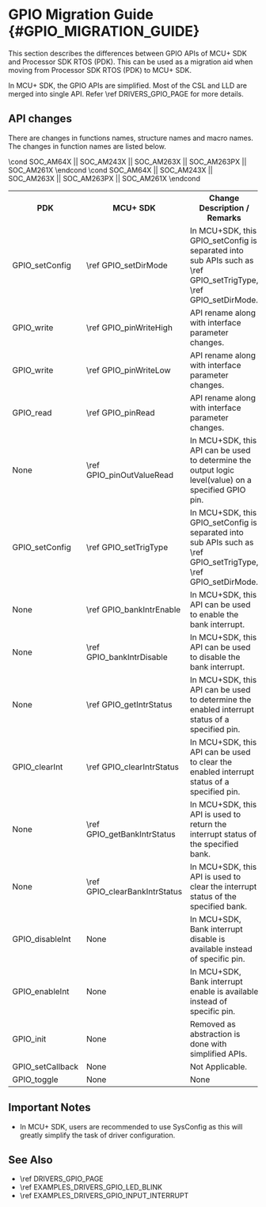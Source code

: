 # GPIO Migration Guide {#GPIO_MIGRATION_GUIDE}

This section describes the differences between GPIO APIs of MCU+ SDK and Processor SDK RTOS (PDK).
This can be used as a migration aid when moving from Processor SDK RTOS (PDK) to MCU+ SDK.

In MCU+ SDK, the GPIO APIs are simplified. Most of the CSL and LLD are merged into single API. Refer \ref DRIVERS_GPIO_PAGE for more details.

## API changes

There are changes in functions names, structure names and macro names. The changes in function names are listed below.

<table>
    <tr>
        <th> PDK
        <th> MCU+ SDK
        <th> Change Description / Remarks
    </tr>
    <tr>
        <td>GPIO_setConfig
        <td>\ref GPIO_setDirMode
        <td>In MCU+SDK, this GPIO_setConfig is separated into sub APIs such as \ref GPIO_setTrigType, \ref GPIO_setDirMode.
    </tr>
    <tr>
        <td>GPIO_write
        <td>\ref GPIO_pinWriteHigh
        <td>API rename along with interface parameter changes.
    </tr>
    <tr>
        <td>GPIO_write
        <td>\ref GPIO_pinWriteLow
        <td>API rename along with interface parameter changes.
    </tr>
    <tr>
        <td>GPIO_read
        <td>\ref GPIO_pinRead
        <td>API rename along with interface parameter changes.
    </tr>
\cond SOC_AM64X || SOC_AM243X || SOC_AM263X || SOC_AM263PX || SOC_AM261X
    <tr>
        <td>None
        <td>\ref GPIO_pinOutValueRead
        <td>In MCU+SDK, this API can be used to determine the output logic level(value) on a specified GPIO pin.
    </tr>
\endcond
    <tr>
        <td>GPIO_setConfig
        <td>\ref GPIO_setTrigType
        <td>In MCU+SDK, this GPIO_setConfig is separated into sub APIs such as \ref GPIO_setTrigType, \ref GPIO_setDirMode.
    </tr>
\cond SOC_AM64X || SOC_AM243X || SOC_AM263X || SOC_AM263PX || SOC_AM261X
    <tr>
        <td>None
        <td>\ref GPIO_bankIntrEnable
        <td>In MCU+SDK, this API can be used to enable the bank interrupt.
    </tr>
    <tr>
        <td>None
        <td>\ref GPIO_bankIntrDisable
        <td>In MCU+SDK, this API can be used to disable the bank interrupt.
    </tr>
    <tr>
        <td>None
        <td>\ref GPIO_getIntrStatus
        <td>In MCU+SDK, this API can be used to determine the enabled interrupt status of a specified pin.
    </tr>
    <tr>
        <td>GPIO_clearInt
        <td>\ref GPIO_clearIntrStatus
        <td>In MCU+SDK, this API can be used to clear the enabled interrupt status of a specified pin.
    </tr>
    <tr>
        <td>None
        <td>\ref GPIO_getBankIntrStatus
        <td>In MCU+SDK, this API is used to return the interrupt status of the specified bank.
    </tr>
    <tr>
        <td>None
        <td>\ref GPIO_clearBankIntrStatus
        <td>In MCU+SDK, this API is used to clear the interrupt status of the specified bank.
    </tr>
\endcond
    <tr>
        <td>GPIO_disableInt
        <td>None
        <td>In MCU+SDK, Bank interrupt disable is available instead of specific pin.
    </tr>
    <tr>
        <td>GPIO_enableInt
        <td>None
        <td>In MCU+SDK, Bank interrupt enable is available instead of specific pin.
    </tr>
    <tr>
        <td>GPIO_init
        <td>None
        <td>Removed as abstraction is done with simplified APIs.
    </tr>
    <tr>
        <td>GPIO_setCallback
        <td>None
        <td>Not Applicable.
    </tr>
    <tr>
        <td>GPIO_toggle
        <td>None
        <td>None
    </tr>
</table>

## Important Notes

- In MCU+ SDK, users are recommended to use SysConfig as this will greatly simplify the task of driver configuration.

## See Also

 - \ref DRIVERS_GPIO_PAGE
 - \ref EXAMPLES_DRIVERS_GPIO_LED_BLINK
 - \ref EXAMPLES_DRIVERS_GPIO_INPUT_INTERRUPT
